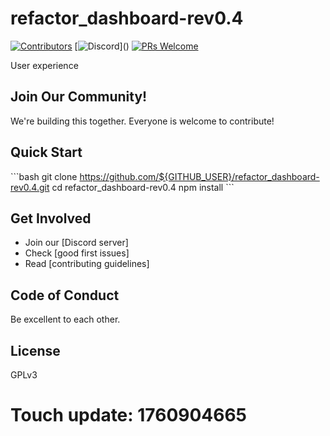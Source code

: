 # refactor_dashboard-rev0.4

[![Contributors](https://img.shields.io/github/contributors/${GITHUB_USER}/refactor_dashboard-rev0.4.svg)]()
[![Discord](https://img.shields.io/discord/...)]()
[![PRs Welcome](https://img.shields.io/badge/PRs-welcome-brightgreen.svg)]()

User experience

## Join Our Community!

We're building this together. Everyone is welcome to contribute!

## Quick Start

\`\`\`bash
git clone https://github.com/${GITHUB_USER}/refactor_dashboard-rev0.4.git
cd refactor_dashboard-rev0.4
npm install
\`\`\`

## Get Involved

- Join our [Discord server]
- Check [good first issues]
- Read [contributing guidelines]

## Code of Conduct

Be excellent to each other.

## License

GPLv3

# Touch update: 1760904665
